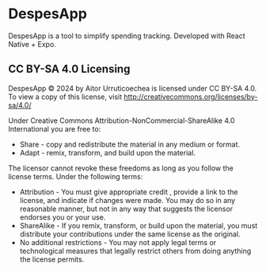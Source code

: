 # DespesApp
DespesApp is a tool to simplify spending tracking.
Developed with React Native + Expo.

## CC BY-SA 4.0 Licensing
DespesApp © 2024 by Aitor Urruticoechea is licensed under CC BY-SA 4.0. To view a copy of this license, visit http://creativecommons.org/licenses/by-sa/4.0/

Under Creative Commons Attribution-NonCommercial-ShareAlike 4.0 International you are free to:

- Share - copy and redistribute the material in any medium or format.
- Adapt - remix, transform, and build upon the material.

The licensor cannot revoke these freedoms as long as you follow the license terms. Under the following terms:

- Attribution - You must give appropriate credit , provide a link to the license, and indicate if changes were made. You may do so in any reasonable manner, but not in any way that suggests the licensor endorses you or your use.
- ShareAlike - If you remix, transform, or build upon the material, you must distribute your contributions under the same license as the original.
- No additional restrictions - You may not apply legal terms or technological measures that legally restrict others from doing anything the license permits.